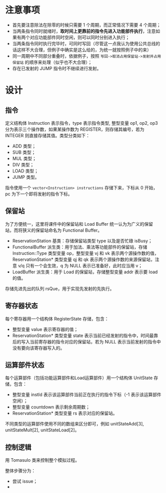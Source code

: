 # 注意事项

* 首先要注意除法在除零的时候只需要 1 个周期，而正常情况下需要 4 个周期；
* 当两条指令同时就绪时，**取时间上更靠前的指令先进入功能部件执行**，注意如果有两个对应功能部件同时空闲，则可以同时分别进入执行；
* 当两条指令同时执行完毕时，可同时写回（尽管这一点我认为使用公共总线的话这样不大合理，但例子中确实是这么给的，为统一就按照例子中的来）
* 同一周期中不同部分重叠时，依据例子，按照 ``写回->取消占用保留站->发射并占用保留站`` 的顺序来处理（似乎也不大合理）；
* 存在已发射的 JUMP 指令时不继续进行发射。

# 设计

## 指令

定义结构体 Instruction 表示指令，type 表示指令类型, 整型变量 op1, op2, op3 分为表示三个操作数，如果某操作数为 REGISTER，则存储其编号，若为 INTEGER 则直接存储其值。类型分类如下：

* ADD 类型；
* SUB 类型；
* MUL 类型；
* DIV 类型；
* LOAD 类型；
* JUMP 类型。

指令使用一个 ``vector<Instruction> instructions`` 存储下来，下标从 0 开始，pc 为下一个即将发射的指令下标。

## 保留站

为了方便统一，这里将课件中的保留站和 Load Buffer 统一认为为广义的保留站，而将狭义的保留站命名为 Functional Buffer。

* ReservationStation 基类：存储保留站类型 type 以及是否忙碌 isBusy；
* FunctionalBuffer 派生类：用于加法、乘法等功能部件的保留站，存储 Instruction::Type 类型变量 op，整型变量 vj 和 vk 表示两个源操作数的值，ReservationStation\* 类型变量 qj 和 qk 表示两个源操作数的来源保留站，注意 v/q 只有一个会生效，q 为 NULL 表示已准备好，此时应当用 v；
* LoadBuffer 派生类：用于 Load 的保留站，存储整型变量 addr 表示要 load 的值。

存储先进先出的队列 rsQue，用于实现先发射的先执行。

## 寄存器状态

每个寄存器用一个结构体 RegisterState 存储，包含：

* 整型变量 value 表示寄存器的值；
* ReservationStation\* 类型变量 state 表示当前已经发射的指令中，时间最靠后的写入当前寄存器的指令对应的保留站，若为 NULL 表示当前发射的指令中没有要向该寄存器写入的。

## 运算部件状态

每个运算部件（包括功能运算部件和Load运算部件）用一个结构体 UnitState 存储，包含：

* 整型变量 instId 表示该运算部件当前正在执行的指令下标（-1 表示该运算部件空闲）；
* 整型变量 countdown 表示剩余周期数；
* ReservationStation\* 类型变量 rs 表示对应的保留站。

不同类型的运算部件使用不同的数组来区分即可，例如 unitStateAdd[3], unitStateMult[2], unitStateLoad[2]。

## 控制逻辑

用 Tomasulo 类来控制整个模拟过程。

整体步骤分为：

* 尝试 issue；
* 

